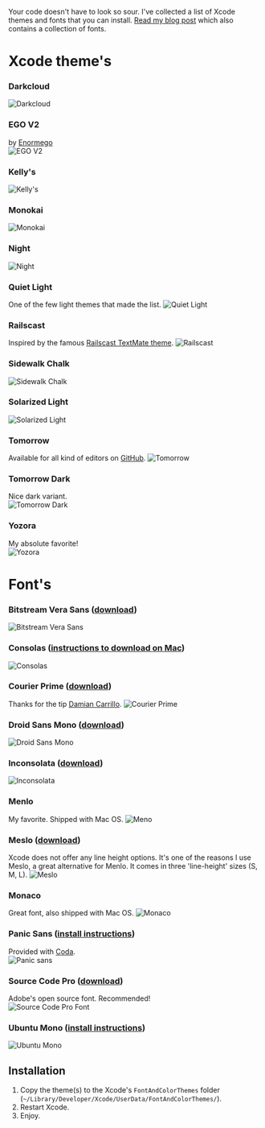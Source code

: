 Your code doesn't have to look so sour. I've collected a list of Xcode themes and fonts that you can install. 
[Read my blog post](http://www.damir.me/posts/xcodes-themes-and-fonts) which also contains a collection of fonts.

# Xcode theme's

### Darkcloud
![Darkcloud](http://www.damir.me/u/manual/darkcloud.jpg)

### EGO V2
by [Enormego](http://www.enormego.com)<br>
![EGO V2](http://www.damir.me/u/manual/egov2.jpg)

### Kelly's
![Kelly's](http://www.damir.me/u/manual/kellys.jpg)

### Monokai
![Monokai](http://www.damir.me/u/manual/monokai.jpg)

### Night
![Night](http://www.damir.me/u/manual/night.jpg)

### Quiet Light
One of the few light themes that made the list.
![Quiet Light](http://www.damir.me/u/manual/quiet-light.jpg)

### Railscast
Inspired by the famous [Railscast TextMate theme](http://railscasts.com/about/).
![Railscast](http://www.damir.me/u/manual/railscast.jpg)

### Sidewalk Chalk
![Sidewalk Chalk](http://www.damir.me/u/manual/sidewalk-chalk.jpg)

### Solarized Light
![Solarized Light](http://www.damir.me/u/manual/solarized-light.jpg)

### Tomorrow
Available for all kind of editors on [GitHub](https://github.com/chriskempson/tomorrow-theme).
![Tomorrow](http://www.damir.me/u/manual/tomorrow.png)

### Tomorrow Dark
Nice dark variant.<br>
![Tomorrow Dark](http://www.damir.me/u/manual/tomorrow-dark.png)

### Yozora
My absolute favorite!<br>
![Yozora](http://www.damir.me/u/manual/yozora.jpg)



# Font's
### Bitstream Vera Sans ([download](http://www.fontsquirrel.com/fonts/Bitstream-Vera-Sans))
![Bitstream Vera Sans](http://www.damir.me/u/manual/fonts/bitstream-vera-sans.png)

### Consolas ([instructions to download on Mac](http://www.wezm.net/technical/2010/08/howto-install-consolas-font-mac/))
![Consolas](http://www.damir.me/u/manual/fonts/consolas.png)

### Courier Prime ([download](http://quoteunquoteapps.com/courierprime/))
Thanks for the tip [Damian Carrillo](https://github.com/damiancarrillo).
![Courier Prime](http://www.damir.me/u/manual/fonts/courier-prime.png)

### Droid Sans Mono ([download](http://www.google.com/webfonts/specimen/Droid+Sans+Mono))
![Droid Sans Mono](http://www.damir.me/u/manual/fonts/droid-sans.png)

### Inconsolata ([download](http://levien.com/type/myfonts/inconsolata.html))
![Inconsolata](http://www.damir.me/u/manual/fonts/inconsolata.png)

### Menlo
My favorite. Shipped with Mac OS.
![Meno](http://www.damir.me/u/manual/fonts/menlo.png)

### Meslo ([download](https://github.com/andreberg/Meslo-Font))
Xcode does not offer any line height options. It's one of the reasons I use Meslo, a great alternative for Menlo. It comes in three 'line-height' sizes (S, M, L).
![Meslo](http://www.damir.me/u/manual/fonts/meslo.png)

### Monaco
Great font, also shipped with Mac OS.
![Monaco](http://www.damir.me/u/manual/fonts/monaco.png)

### Panic Sans ([install instructions](http://damieng.com/blog/2008/02/08/humane-theme-for-textmate-and-xcode))
Provided with [Coda](http://panic.com/coda/).<br>
![Panic sans](http://www.damir.me/u/manual/fonts/panic-sans.png)

### Source Code Pro ([download](http://blogs.adobe.com/typblography/2012/08/source-sans-pro.html))
Adobe's open source font. Recommended!<br>
![Source Code Pro Font](http://www.damir.me/u/manual/fonts/source-code-pro.png)

### Ubuntu Mono ([install instructions](http://font.ubuntu.com))
![Ubuntu Mono](http://www.damir.me/u/manual/fonts/ubuntu-mono.png)


## Installation
1. Copy the theme(s) to the Xcode's `FontAndColorThemes` folder (`~/Library/Developer/Xcode/UserData/FontAndColorThemes/`).
2. Restart Xcode.
3. Enjoy.
